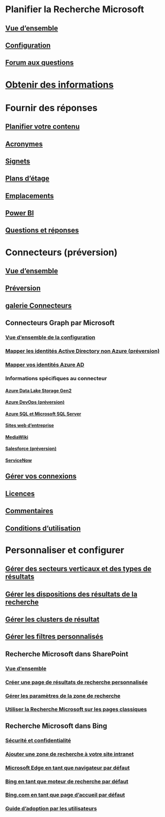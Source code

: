 # Planifier la Recherche Microsoft
## [Vue d’ensemble](overview-microsoft-search.md)
## [Configuration](setup-microsoft-search.md)
## [Forum aux questions](faqs.md)
# [Obtenir des informations](usage-reports.md)
# Fournir des réponses
## [Planifier votre contenu](plan-your-content.md)
## [Acronymes](manage-acronyms.md)
## [Signets](manage-bookmarks.md)
## [Plans d’étage](manage-floorplans.md)
## [Emplacements](manage-locations.md)
## [Power BI](manage-powerbi.md)
## [Questions et réponses](manage-qas.md)
# Connecteurs (préversion)
## [Vue d’ensemble](connectors-overview.md)
## [Préversion](connectors-preview.md)
## [galerie Connecteurs](connectors-gallery.md)
## Connecteurs Graph par Microsoft
### [Vue d’ensemble de la configuration](configure-connector.md)
### [Mapper les identités Active Directory non Azure (préversion)](map-non-aad.md)
### [Mapper vos identités Azure AD ](map-aad.md)
### Informations spécifiques au connecteur
#### [Azure Data Lake Storage Gen2](azure-data-lake-connector.md)
#### [Azure DevOps (préversion)](azure-devops-connector.md)
#### [Azure SQL et Microsoft SQL Server](MSSQL-connector.md)
#### [Sites web d’entreprise](enterprise-web-connector.md)
#### [MediaWiki](mediawiki-connector.md)
#### [Salesforce (préversion)](salesforce-connector.md)
#### [ServiceNow](servicenow-connector.md)
## [Gérer vos connexions](manage-connector.md)
## [Licences](licensing.md)
## [Commentaires](connectors-feedback.md)
## [Conditions d’utilisation](terms-of-use.md)
# Personnaliser et configurer
## [Gérer des secteurs verticaux et des types de résultats](customize-search-page.md)
## [Gérer les dispositions des résultats de la recherche](customize-results-layout.md)
## [Gérer les clusters de résultat](result-cluster.md)
## [Gérer les filtres personnalisés](custom-filters.md)
## Recherche Microsoft dans SharePoint
### [Vue d’ensemble](get-started-search-in-sharepoint-online.md)
### [Créer une page de résultats de recherche personnalisée](create-search-results-pages.md)
### [Gérer les paramètres de la zone de recherche](manage-spo-search-box.md)
### [Utiliser la Recherche Microsoft sur les pages classiques](manage-classic-spo-pages.md)
## Recherche Microsoft dans Bing
### [Sécurité et confidentialité](security-for-search.md)
### [Ajouter une zone de recherche à votre site intranet](add-a-search-box-to-your-intranet-site.md)
### [Microsoft Edge en tant que navigateur par défaut](set-default-browser.md)
### [Bing en tant que moteur de recherche par défaut](set-default-search-engine.md)
### [Bing.com en tant que page d’accueil par défaut](set-default-homepage.md)
### [Guide d’adoption par les utilisateurs](user-adoption-guide.md)

